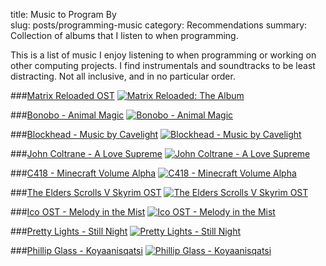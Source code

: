 title: Music to Program By  
slug: posts/programming-music
category: Recommendations
summary: Collection of albums that I listen to when programming.

This is a list of music I enjoy listening to when programming or working on other computing projects. I find instrumentals and soundtracks to be least distracting. Not all inclusive, and in no particular order.

###[Matrix Reloaded OST](https://songwhip.com/album/various-artists/the-matrix-reloaded-the-album)
[![Matrix Reloaded: The Album](/images/matrixreloaded.png)](https://songwhip.com/album/various-artists/the-matrix-reloaded-the-album)

###[Bonobo - Animal Magic](https://songwhip.com/album/bonobo/animal-magic)
[![Bonobo - Animal Magic](/images/bonobo.png)](https://songwhip.com/album/bonobo/animal-magic)

###[Blockhead - Music by Cavelight](https://songwhip.com/album/blockhead/music-by-cavelight)
[![Blockhead - Music by Cavelight](/images/blockhead.png)](https://songwhip.com/album/blockhead/music-by-cavelight)

###[John Coltrane - A Love Supreme](https://songwhip.com/album/john-coltrane/a-love-supreme)
[![John Coltrane - A Love Supreme](/images/coltrane.png)](https://songwhip.com/album/john-coltrane/a-love-supreme)

###[C418 - Minecraft Volume Alpha](https://songwhip.com/album/c418/minecraft-volume-alpha)
[![C418 - Minecraft Volume Alpha](/images/c418.png)](https://songwhip.com/album/c418/minecraft-volume-alpha)

###[The Elders Scrolls V Skyrim OST](https://songwhip.com/album/jeremy-soule/the-elder-scrolls-v-skyrim)
[![The Elders Scrolls V Skyrim OST](/images/skyrim.png)](https://songwhip.com/album/jeremy-soule/the-elder-scrolls-v-skyrim)

###[Ico OST - Melody in the Mist](https://songwhip.com/album/michiru-oshima/melody-in-the-mist)
[![Ico OST - Melody in the Mist](/images/ico.png)](https://songwhip.com/album/michiru-oshima/melody-in-the-mist)

###[Pretty Lights - Still Night](https://songwhip.com/song/pretty-lights/still-night)
[![Pretty Lights - Still Night](/images/prettylights.png)](https://songwhip.com/song/pretty-lights/still-night)

###[Phillip Glass - Koyaanisqatsi](https://songwhip.com/album/philip-glass/koyaanisqatsi)
[![Phillip Glass - Koyaanisqatsi](/images/glass.png)](https://songwhip.com/album/philip-glass/koyaanisqatsi)
